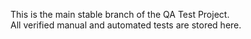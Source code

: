 This is the main stable branch of the QA Test Project.  
All verified manual and automated tests are stored here.  

